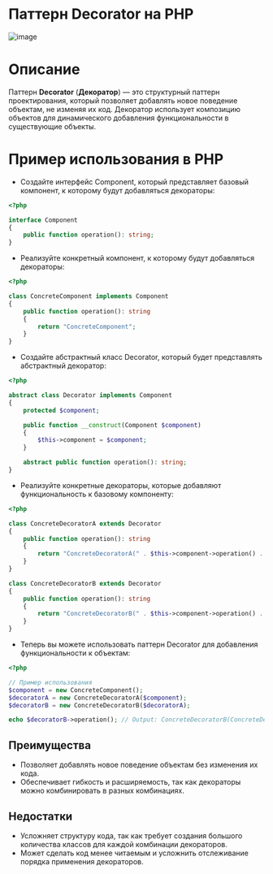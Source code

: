 # Паттерн Decorator на PHP

![image](https://refactoring.guru/images/patterns/content/decorator/decorator.png)

# Описание

Паттерн **Decorator** (**Декоратор**) — это структурный паттерн проектирования, который позволяет добавлять новое поведение объектам, не изменяя их код. Декоратор использует композицию объектов для динамического добавления функциональности в существующие объекты.

# Пример использования в PHP

* Создайте интерфейс Component, который представляет базовый компонент, к которому будут добавляться декораторы:
```php
<?php

interface Component
{
    public function operation(): string;
}
```

* Реализуйте конкретный компонент, к которому будут добавляться декораторы:
```php
<?php

class ConcreteComponent implements Component
{
    public function operation(): string
    {
        return "ConcreteComponent";
    }
}
```

* Создайте абстрактный класс Decorator, который будет представлять абстрактный декоратор:
```php
<?php

abstract class Decorator implements Component
{
    protected $component;

    public function __construct(Component $component)
    {
        $this->component = $component;
    }

    abstract public function operation(): string;
}
```

* Реализуйте конкретные декораторы, которые добавляют функциональность к базовому компоненту:
```php
<?php

class ConcreteDecoratorA extends Decorator
{
    public function operation(): string
    {
        return "ConcreteDecoratorA(" . $this->component->operation() . ")";
    }
}

class ConcreteDecoratorB extends Decorator
{
    public function operation(): string
    {
        return "ConcreteDecoratorB(" . $this->component->operation() . ")";
    }
}
```

* Теперь вы можете использовать паттерн Decorator для добавления функциональности к объектам:
```php
<?php

// Пример использования
$component = new ConcreteComponent();
$decoratorA = new ConcreteDecoratorA($component);
$decoratorB = new ConcreteDecoratorB($decoratorA);

echo $decoratorB->operation(); // Output: ConcreteDecoratorB(ConcreteDecoratorA(ConcreteComponent))
```

## Преимущества

* Позволяет добавлять новое поведение объектам без изменения их кода.
* Обеспечивает гибкость и расширяемость, так как декораторы можно комбинировать в разных комбинациях.

## Недостатки

* Усложняет структуру кода, так как требует создания большого количества классов для каждой комбинации декораторов.
* Может сделать код менее читаемым и усложнить отслеживание порядка применения декораторов.